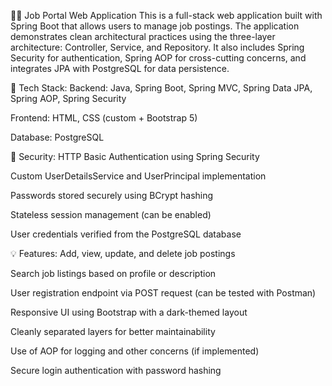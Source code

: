 🧑‍💼 Job Portal Web Application
This is a full-stack web application built with Spring Boot that allows users to manage job postings. The application demonstrates clean architectural practices using the three-layer architecture: Controller, Service, and Repository. It also includes Spring Security for authentication, Spring AOP for cross-cutting concerns, and integrates JPA with PostgreSQL for data persistence.

🔧 Tech Stack:
Backend: Java, Spring Boot, Spring MVC, Spring Data JPA, Spring AOP, Spring Security

Frontend: HTML, CSS (custom + Bootstrap 5)

Database: PostgreSQL

🔐 Security:
HTTP Basic Authentication using Spring Security

Custom UserDetailsService and UserPrincipal implementation

Passwords stored securely using BCrypt hashing

Stateless session management (can be enabled)

User credentials verified from the PostgreSQL database

💡 Features:
Add, view, update, and delete job postings

Search job listings based on profile or description

User registration endpoint via POST request (can be tested with Postman)

Responsive UI using Bootstrap with a dark-themed layout

Cleanly separated layers for better maintainability

Use of AOP for logging and other concerns (if implemented)

Secure login authentication with password hashing


